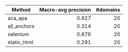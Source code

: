 | Method | Macro-avg precision | #domains |
|--------|---------------------:|---------:|
| aca_apa | 0.927 | 20 |
| all_anchors | 0.314 | 20 |
| selenium | 0.876 | 20 |
| static_html | 0.291 | 20 |
